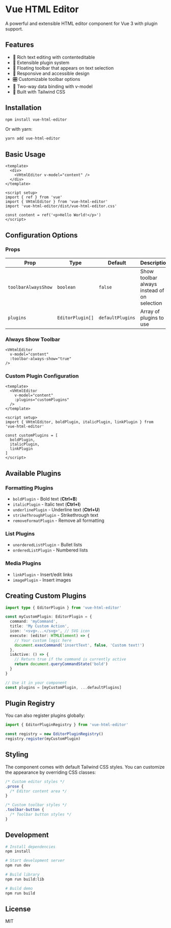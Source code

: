 # Vue HTML Editor

A powerful and extensible HTML editor component for Vue 3 with plugin support.

## Features

- 🎨 Rich text editing with contenteditable
- 🔌 Extensible plugin system
- 🎯 Floating toolbar that appears on text selection
- 📱 Responsive and accessible design
- 🎛️ Customizable toolbar options
- 💾 Two-way data binding with v-model
- 🎨 Built with Tailwind CSS

## Installation

```bash
npm install vue-html-editor
```

Or with yarn:

```bash
yarn add vue-html-editor
```

## Basic Usage

```vue
<template>
  <div>
    <VHtmlEditor v-model="content" />
  </div>
</template>

<script setup>
import { ref } from 'vue'
import { VHtmlEditor } from 'vue-html-editor'
import 'vue-html-editor/dist/vue-html-editor.css'

const content = ref('<p>Hello World!</p>')
</script>
```

## Configuration Options

### Props

| Prop | Type | Default | Description |
|------|------|---------|-------------|
| `toolbarAlwaysShow` | `boolean` | `false` | Show toolbar always instead of on selection |
| `plugins` | `EditorPlugin[]` | `defaultPlugins` | Array of plugins to use |

### Always Show Toolbar

```vue
<VHtmlEditor 
  v-model="content" 
  :toolbar-always-show="true" 
/>
```

### Custom Plugin Configuration

```vue
<template>
  <VHtmlEditor 
    v-model="content" 
    :plugins="customPlugins" 
  />
</template>

<script setup>
import { VHtmlEditor, boldPlugin, italicPlugin, linkPlugin } from 'vue-html-editor'

const customPlugins = [
  boldPlugin,
  italicPlugin,
  linkPlugin
]
</script>
```

## Available Plugins

### Formatting Plugins
- `boldPlugin` - Bold text (**Ctrl+B**)
- `italicPlugin` - Italic text (**Ctrl+I**)
- `underlinePlugin` - Underline text (**Ctrl+U**)
- `strikeThroughPlugin` - Strikethrough text
- `removeFormatPlugin` - Remove all formatting

### List Plugins
- `unorderedListPlugin` - Bullet lists
- `orderedListPlugin` - Numbered lists

### Media Plugins
- `linkPlugin` - Insert/edit links
- `imagePlugin` - Insert images

## Creating Custom Plugins

```typescript
import type { EditorPlugin } from 'vue-html-editor'

const myCustomPlugin: EditorPlugin = {
  command: 'myCommand',
  title: 'My Custom Action',
  icon: '<svg>...</svg>', // SVG icon
  execute: (editor: HTMLElement) => {
    // Your custom logic here
    document.execCommand('insertText', false, 'Custom text!')
  },
  isActive: () => {
    // Return true if the command is currently active
    return document.queryCommandState('bold')
  }
}

// Use it in your component
const plugins = [myCustomPlugin, ...defaultPlugins]
```

## Plugin Registry

You can also register plugins globally:

```typescript
import { EditorPluginRegistry } from 'vue-html-editor'

const registry = new EditorPluginRegistry()
registry.register(myCustomPlugin)
```

## Styling

The component comes with default Tailwind CSS styles. You can customize the appearance by overriding CSS classes:

```css
/* Custom editor styles */
.prose {
  /* Editor content area */
}

/* Custom toolbar styles */
.toolbar-button {
  /* Toolbar button styles */
}
```

## Development

```bash
# Install dependencies
npm install

# Start development server
npm run dev

# Build library
npm run build:lib

# Build demo
npm run build
```

## License

MIT
